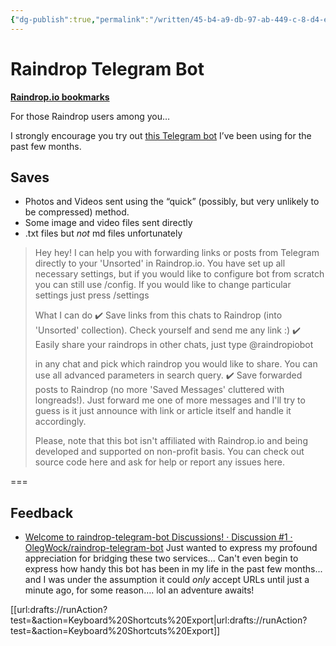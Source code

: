 ```yaml
---
{"dg-publish":true,"permalink":"/written/45-b4-a9-db-97-ab-449-c-8-d4-e-885-d3-acaebb-1/","dgHomeLink":true,"dgPassFrontmatter":false}
---
```


# Raindrop Telegram Bot
[**Raindrop.io bookmarks**](https://t.me/raindropiobot)

For those Raindrop users among you…

I strongly encourage you try out [this Telegram bot](https://t.me/raindropiobot) I’ve been using for the past few months. 

## Saves
- Photos and Videos sent using the “quick” (possibly, but very unlikely to be compressed) method.
- Some image and video files sent directly
- .txt files but *not* md files unfortunately

> Hey hey! I can help you with forwarding links or posts from Telegram directly to your 'Unsorted' in Raindrop.io. You have set up all necessary settings, but if you would like to configure bot from scratch you can still use /config. If you would like to change particular settings just press /settings
> 
> What I can do
> ✔️ Save links from this chats to Raindrop (into 'Unsorted' collection). Check yourself and send me any link :)
> ✔️ Easily share your raindrops in other chats, just type @raindropiobot <search query> in any chat and pick which raindrop you would like to share. You can use all advanced parameters in search query.
> ✔️ Save forwarded posts to Raindrop (no more 'Saved Messages' cluttered with longreads!). Just forward me one of more messages and I'll try to guess is it just announce with link or article itself and handle it accordingly.
> 
> Please, note that this bot isn't affiliated with Raindrop.io and being developed and supported on non-profit basis. You can check out source code here and ask for help or report any issues here.

===

## Feedback
- [Welcome to raindrop-telegram-bot Discussions! · Discussion #1 · OlegWock/raindrop-telegram-bot](https://github.com/OlegWock/raindrop-telegram-bot/discussions/1#discussioncomment-1959262)
Just wanted to express my profound appreciation for bridging these two services... Can't even begin to express how handy this bot has been in my life in the past few months... and I was under the assumption it could *only* accept URLs until just a minute ago, for some reason…. lol an adventure awaits!

[[url:drafts://runAction?test=&action=Keyboard%20Shortcuts%20Export|url:drafts://runAction?test=&action=Keyboard%20Shortcuts%20Export]]